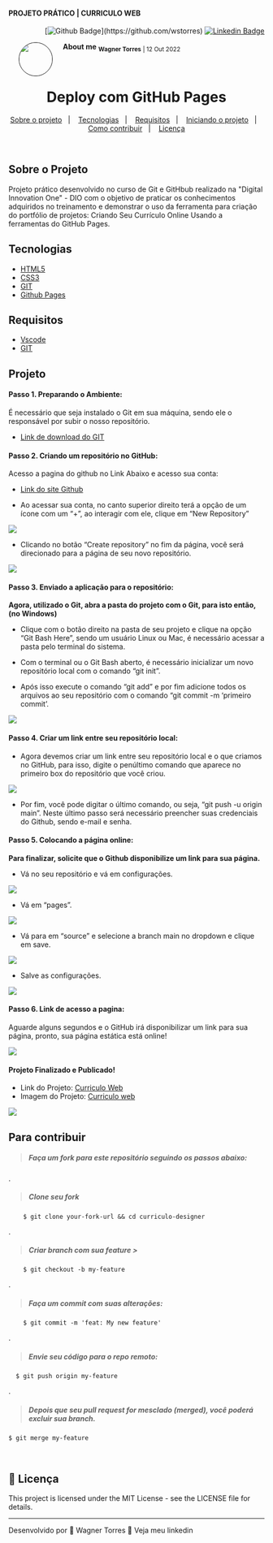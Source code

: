#### PROJETO PRÁTICO | CURRICULO WEB<!--Obrigatorio-->



<div class="social social-user" align="right" width-full border color-bg-default>



[![Github Badge](https://img.shields.io/badge/-Github-000?style=flat-square&logo=Github&logoColor=white&link=(https://github.com/wstorres))](https://github.com/wstorres) [![Linkedin Badge](https://img.shields.io/badge/-LinkedIn-blue?style=flat-square&logo=Linkedin&logoColor=white&link=https://www.linkedin.com/in/wstorres/)](https://www.linkedin.com/in/wstorres/)
</div>


<div class="avatar avatar-user width-full border color-bg-default">
<img align="left" width="65" height="65" style="border-radius: 65px" 
border="1" hspace="20" src="https://avatars.githubusercontent.com/u/44095306?v=4">
</div>


<div class="nome nome-user" align="left"> 

<strong>About me</strong> 
<sub><strong>Wagner Torres</strong> | 12 Out 2022</sub>
</div>


<br />


<!--Título do Projeto-->
<h1 align="center">Deploy com GitHub Pages</h1>


<!--
<p align="center">
  <img alt="GitHub top language" src="https://img.shields.io/github/languages/top/wstorres/gobarber-admin?color=%FF9000">

   
  <img alt="Repository size" src="https://img.shields.io/github/repo-size/wstorres/gobarber-admin?color=%235636D3">
  
  <a href="https://github.com/wstorres/gobarber-admin/commits/master">
    <img alt="GitHub last commit" src="https://img.shields.io/github/last-commit/wstorres/gobarber-admin?color=%235636D3">
  </a>
  
  <a href="https://github.com/danilods/gobarber-admin/issues">
    <img alt="Repository issues" src="https://img.shields.io/github/issues/wstorres/gobarber-admin?color=%235636D3">
  </a>
  
  <img alt="GitHub" src="https://img.shields.io/github/license/wstorres/gobarber-admin?color=%235636D3">
</p>
-->

<p align="center">
  <a href="#-about-the-project">Sobre o projeto</a>&nbsp;&nbsp;&nbsp;|&nbsp;&nbsp;&nbsp;
  <a href="#-technologies">Tecnologias</a>&nbsp;&nbsp;&nbsp;|&nbsp;&nbsp;&nbsp;
  <a href="#-requisitos">Requisitos</a>&nbsp;&nbsp;&nbsp;|&nbsp;&nbsp;&nbsp;
  <a href="#-projeto">Iniciando o projeto</a>&nbsp;&nbsp;&nbsp;|&nbsp;&nbsp;&nbsp;
  <a href="#-how-to-contribute">Como contribuir</a>&nbsp;&nbsp;&nbsp;|&nbsp;&nbsp;&nbsp;
  <a href="#-license">Licença</a>
</p>



<br />

## Sobre o Projeto

 Projeto prático desenvolvido no curso de Git e GitHbub realizado na "Digital Innovation One" - DIO com o objetivo de praticar os conhecimentos adquiridos no treinamento e demonstrar o uso da ferramenta para criação do portfólio de projetos: Criando Seu Currículo Online Usando a ferramentas do GitHub Pages.


## Tecnologias

- [HTML5](#)
- [CSS3](#)
- [GIT](#)
- [Github Pages](#)

<!--

- [Node.js](https://nodejs.org/)
- [ReactJS](https://reactjs.org/)
- [React Native](https://reactnative.dev/)
- [TypeScript](https://www.typescriptlang.org/)
- [TypeORM](https://typeorm.io/#/)
- [Express](https://expressjs.com/pt-br/)
- [React Router DOM](https://reacttraining.com/react-router/)
- [React Navigation](https://reactnavigation.org/)
- [React Icons](https://react-icons.netlify.com/#/)
- [Styled Components](https://styled-components.com/)
- [Axios](https://github.com/axios/axios)
- [Eslint](https://eslint.org/)
- [Prettier](https://prettier.io/)
- [EditorConfig](https://editorconfig.org/)
- [Lazy Loading](https://pt.wikipedia.org/wiki/Lazy_loading)
- [Code Splitting](https://pt-br.reactjs.org/docs/code-splitting.html)

-->

## Requisitos

- [Vscode](#)
- [GIT](#) 
  
## Projeto

#### Passo 1. Preparando o Ambiente:

É necessário que seja instalado o Git em sua máquina, sendo ele o responsável por subir o nosso repositório.

- [Link de download do GIT](https://git-scm.com/downloads)

#### Passo 2. Criando um repositório no GitHub:

Acesso a pagina do github no Link Abaixo e acesso sua conta:
  
- [Link do site Github](https://github.com)


- Ao acessar sua conta, no canto superior direito terá a opção de um ícone com um “+”, ao interagir com ele, clique em “New Repository”
   
<img src="./img/deploy1.png">

<br />

 - Clicando no botão “Create repository” no fim da página, você será direcionado para a página de seu novo repositório.
   
 <img src="./img/deploy2.png">

<br /> 


#### Passo 3. Enviado a aplicação para o repositório:

**Agora, utilizado o Git, abra a pasta do projeto com o Git, para isto então, (no Windows)**

- Clique com o botão direito na pasta de seu projeto e clique na opção “Git Bash Here”, sendo um usuário Linux ou Mac, é necessário acessar a pasta pelo terminal do sistema.
   
- Com o terminal ou o Git Bash aberto, é necessário inicializar um novo repositório local com o comando “git init”.
  
- Após isso execute o comando “git add” e por fim adicione todos os arquivos ao seu repositório com o comando “git commit -m ‘primeiro commit’.

<img src="./img/deploy3.png">

<br /> 


#### Passo 4. Criar um link entre seu repositório local:

- Agora devemos criar um link entre seu repositório local e o que criamos no GitHub, para isso, digite o penúltimo comando que aparece no primeiro box do repositório que você criou.

<img src="./img/deploi4.jpg">
 
<br /> 

- Por fim, você pode digitar o último comando, ou seja, “git push -u origin main”. Neste último passo será necessário preencher suas credenciais do Github, sendo e-mail e senha.
   

#### Passo 5. Colocando a página online:

**Para finalizar, solicite que o Github disponibilize um link para sua página.**

- Vá no seu repositório e vá em configurações.

 <img src="./img/deploy5.jpg">

 <br />


- Vá em “pages”.

 <img src="./img/deploy6.png">

 <br />


- Vá para em “source” e selecione a branch main no dropdown e clique em save.

<img src="./img/deploy7.png">

 <br />

- Salve as configurações.
  

<img src="./img/deploy8.png">

<br />


#### Passo 6. Link de acesso a pagina:

Aguarde alguns segundos e o GitHub irá disponibilizar um link para sua página, pronto, sua página estática está online!

 <img src="./img/deploy9.png">

 <br />

#### Projeto Finalizado e Publicado!

 - Link do Projeto: [Curriculo Web](https://wstorres.github.io/curriculo-designer/)
- Imagem do Projeto: [Curriculo web](./img/deploy10.png)
  
<img src="./img/deploy10.png">


<br />


## Para contribuir

> ##### Faça um fork para este repositório seguindo os passos abaixo:
.
> ##### Clone seu fork  
        $ git clone your-fork-url && cd curriculo-designer
.

> ##### Criar branch com sua feature >

        $ git checkout -b my-feature

.

> ##### Faça um commit com suas alterações:

        $ git commit -m 'feat: My new feature'
.


> ##### Envie seu código para o repo remoto:

      $ git push origin my-feature
.
> ##### Depois que seu pull request for mesclado (merged), você poderá excluir sua branch.

    $ git merge my-feature

<br />

## 📝 Licença

This project is licensed under the MIT License - see the LICENSE file for details.

---

Desenvolvido por 💜 Wagner Torres 👋 Veja meu linkedin



